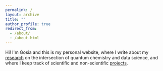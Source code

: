 ```yaml
---
permalink: /
layout: archive
title: ""
author_profile: true
redirect_from:
  - /about/
  - /about.html
---
```



Hi! I'm Gosia and this is my personal website, where I write about my [research](/research/research.md) on the intersection of quantum chemistry and data science, and where I keep track of scientific and non-scientific [projects](projects.md).



